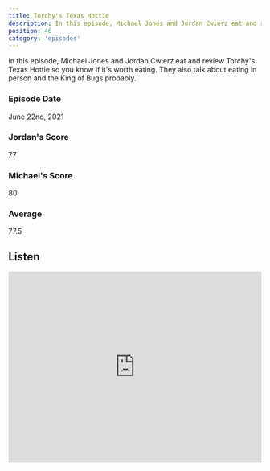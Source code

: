 ```yaml
---
title: Torchy's Texas Hottie
description: In this episode, Michael Jones and Jordan Cwierz eat and review Torchy's Texas Hottie so you know if it's worth eating
position: 46
category: 'episodes'
---
```


In this episode, Michael Jones and Jordan Cwierz eat and review Torchy's Texas Hottie so you know if it's worth eating. They also talk about eating in person and the King of Bugs probably.

### Episode Date

June 22nd, 2021

### Jordan's Score

77

### Michael's Score

80

### Average

77.5

## Listen

<iframe src="https://open.spotify.com/embed-podcast/episode/5KOLknSDCMWYj5sy3MMoZE" loading="lazy" style="border: 0; width: 100%; height: 380px;" allow="encrypted-media"></iframe>
